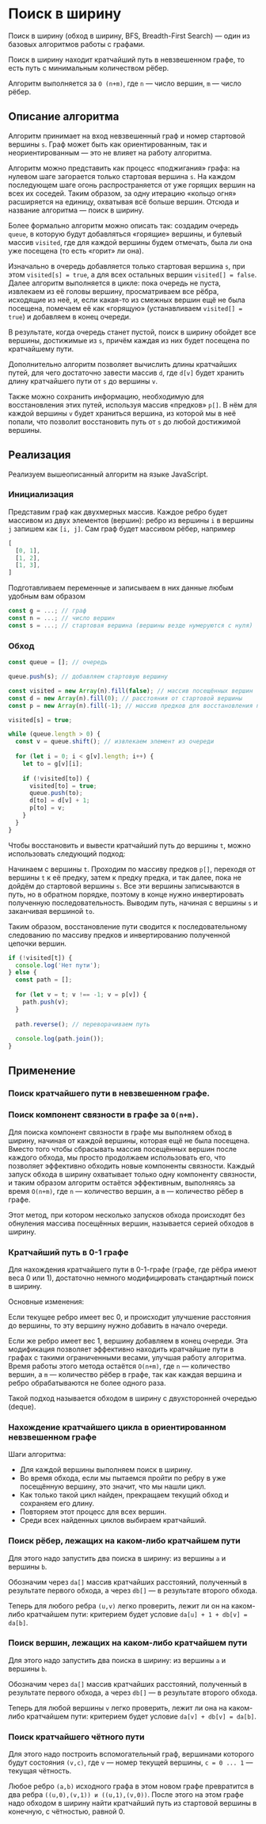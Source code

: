 # Поиск в ширину

Поиск в ширину (обход в ширину, BFS, Breadth-First Search) — один из базовых алгоритмов работы с графами.

Поиск в ширину находит кратчайший путь в невзвешенном графе, то есть путь с минимальным количеством рёбер.

Алгоритм выполняется за `O (n+m)`, где `n` — число вершин, `m` — число рёбер.

## Описание алгоритма

Алгоритм принимает на вход невзвешенный граф и номер стартовой вершины `s`.
Граф может быть как ориентированным, так и неориентированным — это не влияет на работу алгоритма.

Алгоритм можно представить как процесс «поджигания» графа:
на нулевом шаге загорается только стартовая вершина `s`.
На каждом последующем шаге огонь распространяется от уже горящих вершин на всех их соседей.
Таким образом, за одну итерацию «кольцо огня» расширяется на единицу, охватывая всё больше вершин.
Отсюда и название алгоритма — поиск в ширину.

Более формально алгоритм можно описать так: создадим очередь `queue`,
в которую будут добавляться «горящие» вершины, и булевый массив `visited`,
где для каждой вершины будем отмечать, была ли она уже посещена (то есть «горит» ли она).

Изначально в очередь добавляется только стартовая вершина `s`, при этом `visited[s] = true`,
а для всех остальных вершин `visited[] = false`.
Далее алгоритм выполняется в цикле: пока очередь не пуста, извлекаем из её головы вершину,
просматриваем все рёбра, исходящие из неё, и, если какая-то из смежных вершин ещё не была посещена,
помечаем её как «горящую» (устанавливаем `visited[] = true`) и добавляем в конец очереди.

В результате, когда очередь станет пустой, поиск в ширину обойдет все вершины, достижимые из `s`,
причём каждая из них будет посещена по кратчайшему пути.

Дополнительно алгоритм позволяет вычислить длины кратчайших путей,
для чего достаточно завести массив `d`,
где `d[v]` будет хранить длину кратчайшего пути от `s` до вершины `v`.

Также можно сохранить информацию, необходимую для восстановления этих путей,
используя массив «предков» `p[]`.
В нём для каждой вершины `v` будет храниться вершина,
из которой мы в неё попали, что позволит восстановить путь от `s` до любой достижимой вершины.

## Реализация

Реализуем вышеописанный алгоритм на языке JavaScript.

### Инициализация

Представим граф как двухмерных массив.
Каждое ребро будет массивом из двух элементов (вершин):
ребро из вершины `i` в вершины `j` запишем как `[i, j]`.
Сам граф будет массивом рёбер, например
```js
[
  [0, 1],
  [1, 2],
  [1, 3],
]
```

Подготавливаем переменные и записываем в них данные любым удобным вам образом
```js
const g = ...; // граф
const n = ...; // число вершин
const s = ...; // стартовая вершина (вершины везде нумеруются с нуля)
```

### Обход

```js
const queue = []; // очередь

queue.push(s); // добавляем стартовую вершину

const visited = new Array(n).fill(false); // массив посещённых вершин
const d = new Array(n).fill(0); // расстояния от стартовой вершины
const p = new Array(n).fill(-1); // массив предков для восстановления пути

visited[s] = true;

while (queue.length > 0) {
  const v = queue.shift(); // извлекаем элемент из очереди
    
  for (let i = 0; i < g[v].length; i++) {
    let to = g[v][i];
        
    if (!visited[to]) {
      visited[to] = true;
      queue.push(to);
      d[to] = d[v] + 1;
      p[to] = v;
    }
  }
}
```

Чтобы восстановить и вывести кратчайший путь до вершины `t`,
можно использовать следующий подход:

Начинаем с вершины `t`. Проходим по массиву предков `p[]`,
переходя от вершины `t` к её предку, затем к предку предка, и так далее,
пока не дойдём до стартовой вершины `s`.
Все эти вершины записываются в путь, но в обратном порядке,
поэтому в конце нужно инвертировать полученную последовательность.
Выводим путь, начиная с вершины `s` и заканчивая вершиной `to`.

Таким образом, восстановление пути сводится к последовательному следованию
по массиву предков и инвертированию полученной цепочки вершин.

```js
if (!visited[t]) {
  console.log('Нет пути');
} else {
  const path = [];
    
  for (let v = t; v !== -1; v = p[v]) {
    path.push(v);
  }
    
  path.reverse(); // переворачиваем путь
    
  console.log(path.join());
}
```

## Применение

### Поиск кратчайшего пути в невзвешенном графе.

### Поиск компонент связности в графе за `O(n+m)`.

Для поиска компонент связности в графе мы выполняем обход в ширину,
начиная от каждой вершины, которая ещё не была посещена.
Вместо того чтобы сбрасывать массив посещённых вершин после каждого обхода,
мы просто продолжаем использовать его, что позволяет эффективно обходить новые компоненты связности.
Каждый запуск обхода в ширину охватывает только одну компоненту связности,
и таким образом алгоритм остаётся эффективным, выполняясь за время `O(n+m)`,
где `n` — количество вершин, а `m` — количество рёбер в графе.

Этот метод, при котором несколько запусков обхода происходят без обнуления массива посещённых вершин,
называется серией обходов в ширину.

### Кратчайший путь в 0-1 графе

Для нахождения кратчайшего пути в 0-1-графе (графе, где рёбра имеют веса 0 или 1),
достаточно немного модифицировать стандартный поиск в ширину.

Основные изменения:

Если текущее ребро имеет вес 0, и происходит улучшение расстояния до вершины,
то эту вершину нужно добавить в начало очереди.

Если же ребро имеет вес 1, вершину добавляем в конец очереди.
Эта модификация позволяет эффективно находить кратчайшие пути в графах с такими ограниченными весами,
улучшая работу алгоритма. Время работы этого метода остаётся `O(n+m)`, где `n` — количество вершин,
а `m` — количество рёбер в графе,
так как каждая вершина и ребро обрабатываются не более одного раза.

Такой подход называется обходом в ширину с двухсторонней очередью (deque).

### Нахождение кратчайшего цикла в ориентированном невзвешенном графе

Шаги алгоритма:

* Для каждой вершины выполняем поиск в ширину.
* Во время обхода, если мы пытаемся пройти по ребру в уже посещённую вершину, это значит, что мы нашли цикл. 
* Как только такой цикл найден, прекращаем текущий обход и сохраняем его длину. 
* Повторяем этот процесс для всех вершин. 
* Среди всех найденных циклов выбираем кратчайший.

### Поиск рёбер, лежащих на каком-либо кратчайшем пути

Для этого надо запустить два поиска в ширину: из вершины `a` и вершины `b`.

Обозначим через `da[]` массив кратчайших расстояний,
полученный в результате первого обхода,
а через `db[]` — в результате второго обхода.

Теперь для любого ребра `(u,v)` легко проверить,
лежит ли он на каком-либо кратчайшем пути:
критерием будет условие `da[u] + 1 + db[v] = da[b]`.

### Поиск вершин, лежащих на каком-либо кратчайшем пути

Для этого надо запустить два поиска в ширину: из вершины `a` и вершины `b`.

Обозначим через `da[]` массив кратчайших расстояний,
полученный в результате первого обхода,
а через `db[]` — в результате второго обхода.

Теперь для любой вершины `v` легко проверить,
лежит ли она на каком-либо кратчайшем пути:
критерием будет условие `da[v] + db[v] = da[b]`.

### Поиск кратчайшего чётного пути

Для этого надо построить вспомогательный граф, вершинами которого будут состояния `(v,c)`,
где `v` — номер текущей вершины, `c = 0 ... 1` — текущая чётность.

Любое ребро `(a,b)` исходного графа в этом новом графе
превратится в два ребра `((u,0),(v,1)) и ((u,1),(v,0))`.
После этого на этом графе надо обходом в ширину найти кратчайший путь
из стартовой вершины в конечную, с чётностью, равной 0.
